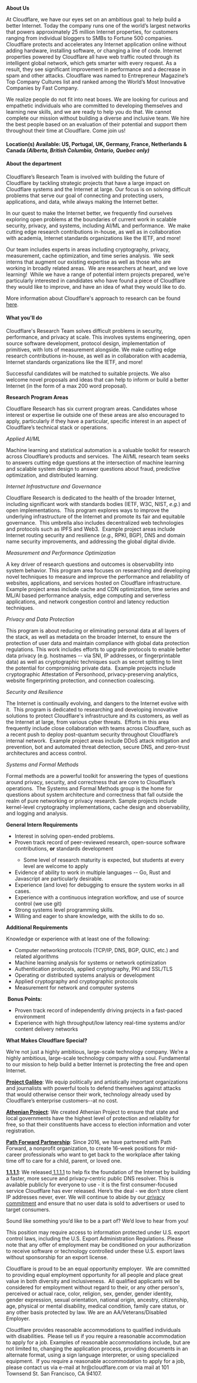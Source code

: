 <div class="content-intro">
	<div><strong>About Us</strong></div>
	<div>
		<p><span style="font-weight: 400;">At Cloudflare, we have our eyes set on an ambitious goal: to help build a better Internet. Today the company runs one of the world’s largest networks that powers approximately 25 million Internet properties, for customers ranging from individual bloggers to SMBs to Fortune 500 companies. Cloudflare protects and accelerates any Internet application online without adding hardware, installing software, or changing a line of code. Internet properties powered by Cloudflare all have web traffic routed through its intelligent global network, which gets smarter with every request. As a result, they see significant improvement in performance and a decrease in spam and other attacks. Cloudflare was named to Entrepreneur Magazine’s Top Company Cultures list and ranked among the World’s Most Innovative Companies by Fast Company.</span><span style="font-weight: 400;">&nbsp;</span></p>
		<p><span style="font-weight: 400;">We realize people do not fit into neat boxes. We are looking for curious and empathetic individuals who are committed to developing themselves and learning new skills, and we are ready to help you do that. We cannot complete our mission without building a diverse and inclusive team. We hire the best people based on an evaluation of their potential and support them throughout their time at Cloudflare. Come join us!&nbsp;</span></p>
	</div>
</div>
<h4><strong>Location(s) Available: US, Portugal, UK, Germany, </strong><strong>France, Netherlands &amp; Canada <em>(</em></strong><em><strong>Alberta, British Columbia, Ontario, Quebec only)</strong></em></h4>
<h4><strong>About the department</strong></h4>
<p>Cloudflare’s Research Team is involved with building the future of Cloudflare by tackling strategic projects that have a large impact on Cloudflare systems and the Internet at large.&nbsp;Our focus is on solving difficult problems that serve our goal of connecting and protecting users, applications, and data, while always making the Internet better.</p>
<p>In our quest to make the Internet better, we frequently find ourselves exploring open problems at the boundaries of current work in scalable security, privacy, and systems, including AI/ML and performance.&nbsp; We make cutting edge research contributions in-house, as well as in collaboration with academia, Internet standards organizations like the IETF, and more!</p>
<p>Our team includes experts in areas including cryptography, privacy, measurement, cache optimization, and time series analysis.&nbsp; We seek interns that augment our existing expertise as well as those who are working in broadly related areas.&nbsp; We are researchers at heart, and we love learning!&nbsp; While we have a range of potential intern projects prepared, we’re particularly interested in candidates who have found a piece of Cloudflare they would like to improve, and have an idea of what they would like to do.&nbsp;</p>
<p>More information about Cloudflare's approach to research can be found<a href="https://blog.cloudflare.com/cloudflares-approach-to-research/"> here</a>.</p>
<h4><strong>What you'll do</strong></h4>
<p>Cloudflare's Research Team solves difficult problems in security, performance, and privacy at scale. This involves systems engineering, open source software development, protocol design, implementation of primitives, with lots of measurement alongside. We make cutting edge research contributions in-house, as well as in collaboration with academia, Internet standards organizations like the IETF, and more!</p>
<p>Successful candidates will be matched to suitable projects. We also welcome novel proposals and ideas that can help to inform or build a better Internet (in the form of a max 200 word proposal).</p>
<p><strong>Research Program Areas</strong></p>
<p>Cloudflare Research has six current program areas. Candidates whose interest or expertise lie outside one of these areas are also encouraged to apply, particularly if they have a particular, specific interest in an aspect of Cloudflare’s technical stack or operations.</p>
<p><em>Applied AI/ML&nbsp;</em></p>
<p>Machine learning and statistical automation is a valuable toolkit for research across Cloudflare’s products and services.&nbsp; The AI/ML research team seeks to answers cutting edge questions at the intersection of machine learning and scalable system design to answer questions about fraud, predictive optimization, and distributed learning.&nbsp;</p>
<p><em>Internet Infrastructure and Governance</em></p>
<p>Cloudflare Research is dedicated to the health of the broader Internet, including significant work with standards bodies (IETF, W3C, NIST, <em>e.g.</em>) and open implementations.&nbsp; This program explores ways to improve the underlying infrastructure of the Internet and promote its fair and equitable governance.&nbsp; This umbrella also includes decentralized web technologies and protocols such as IPFS and Web3. &nbsp;Example project areas include Internet routing security and resilience (<em>e.g.,</em> RPKI, BGP), DNS and domain name security improvements, and addressing the global digital divide.</p>
<p><em>Measurement and Performance Optimization</em></p>
<p>A key driver of research questions and outcomes is observability into system behavior. This program area focuses on researching and developing novel techniques to measure and improve the performance and reliability of websites, applications, and services hosted on Cloudflare infrastructure.&nbsp; Example project areas include cache and CDN optimization, time series and ML/AI based performance analysis, edge computing and serverless applications, and network congestion control and latency reduction techniques.</p>
<p><em>Privacy and Data Protection</em></p>
<p>This program is about reducing or eliminating personal data at all layers of the stack, as well as metadata on the broader Internet, to ensure the protection of user data and maintain compliance with global data protection regulations. This work includes efforts to upgrade protocols to enable better data privacy (e.g. hostnames -- via SNI, IP addresses, or fingerprintable data) as well as cryptographic techniques such as secret splitting to limit the potential for compromising private data.&nbsp; Example projects include cryptographic Attestation of Personhood, privacy-preserving analytics, website fingerprinting protection, and connection coalescing.</p>
<p><em>Security and Resilience</em></p>
<p>​​The Internet is continually evolving, and dangers to the Internet evolve with it.&nbsp; This program is dedicated to researching and developing innovative solutions to protect Cloudflare's infrastructure and its customers, as well as the Internet at large, from various cyber threats.&nbsp; Efforts in this area frequently include close collaboration with teams across Cloudflare, such as a recent push to deploy post-quantum security throughout Cloudflare’s internal network.&nbsp; Example project areas include DDoS attack mitigation and prevention, bot and automated threat detection, secure DNS, and zero-trust architectures and access control.&nbsp;&nbsp;</p>
<p><em>Systems and Formal Methods</em></p>
<p>Formal methods are a powerful toolkit for answering the types of questions around privacy, security, and correctness that are core to Cloudflare’s operations.&nbsp; The Systems and Formal Methods group is the home for questions about system architecture and correctness that fall outside the realm of pure networking or privacy research. Sample projects include kernel-level cryptography implementations, cache design and observability, and logging and analysis.</p>
<p><strong>General Intern Requirements</strong></p>
<ul>
	<li>Interest in solving open-ended problems.</li>
	<li>Proven track record of peer-reviewed research, open-source software contributions, <strong>or</strong> standards development</li>
	<ul>
		<li>Some level of research maturity is expected, but students at every level are welcome to apply</li>
	</ul>
	<li>Evidence of ability to work in multiple languages -- Go, Rust and Javascript are particularly desirable.</li>
	<li>Experience (and love) for debugging to ensure the system works in all cases.</li>
	<li>Experience with a continuous integration workflow, and use of source control (we use git)</li>
	<li>Strong systems level programming skills.</li>
	<li>Willing and eager to share knowledge, with the skills to do so.</li>
</ul>
<p><strong>Additional Requirements</strong></p>
<p>Knowledge or experience with at least one of the following:</p>
<ul>
	<li>Computer networking protocols (TCP/IP, DNS, BGP, QUIC, etc.) and related algorithms</li>
	<li>Machine learning analysis for systems or network optimization</li>
	<li>Authentication protocols, applied cryptography, PKI and SSL/TLS</li>
	<li>Operating or distributed systems analysis or development</li>
	<li>Applied cryptography and cryptographic protocols</li>
	<li>Measurement for network and computer systems</li>
</ul>
<p>&nbsp;<strong>Bonus Points:</strong></p>
<ul>
	<li>Proven track record of independently driving projects in a fast-paced environment</li>
	<li>Experience with high throughput/low latency real-time systems and/or content delivery networks</li>
</ul>
<div class="content-conclusion">
	<p><strong>What Makes Cloudflare Special?</strong></p>
	<p><span style="font-weight: 400;">We’re not just a highly ambitious, large-scale technology company. We’re a highly ambitious, large-scale technology company with a soul. Fundamental to our mission to help build a better Internet is protecting the free and open Internet.</span></p>
	<p><a href="https://blog.cloudflare.com/protecting-free-expression-online/"><strong>Project Galileo</strong></a><span style="font-weight: 400;">: We equip politically and artistically important organizations and journalists with powerful tools to defend themselves against attacks that would otherwise censor their work, technology already used by Cloudflare’s enterprise customers--at no cost.</span></p>
	<p><strong><a href="https://www.cloudflare.com/athenian/">Athenian Project</a></strong><span style="font-weight: 400;">: We created Athenian Project to ensure that state and local governments have the highest level of protection and reliability for free, so that their constituents have access to election information and voter registration.</span></p>
	<p><a href="https://blog.cloudflare.com/tag/path-forward/"><strong>Path Forward Partnership</strong></a><span style="font-weight: 400;">: Since 2016, we have partnered with Path Forward, a nonprofit organization, to create 16-week positions for mid-career professionals who want to get back to the workplace after taking time off to care for a child, parent, or loved one.</span></p>
	<p><a href="https://1.1.1.1/"><strong>1.1.1.1</strong></a><span style="font-weight: 400;">: We released</span><a href="https://1.1.1.1/"> <span style="font-weight: 400;">1.1.1.1</span></a><span style="font-weight: 400;"> to help fix the foundation of the Internet by building a faster, more secure and privacy-centric public DNS resolver. This is available publicly for everyone to use - it is the first consumer-focused service Cloudflare has ever released. Here’s the deal - we don’t store client IP addresses never, ever. We will continue to abide by our</span><a href="https://developers.cloudflare.com/1.1.1.1/privacy/public-dns-resolver"> privacy commitment</a><span style="font-weight: 400;"> and ensure that no user data is sold to advertisers or used to target consumers.</span></p>
	<p><span style="font-weight: 400;">Sound like something you’d like to be a part of? We’d love to hear from you!</span></p>
	<p><span style="font-weight: 400;">This position may require access to information protected under U.S. export control laws, including the U.S. Export Administration Regulations. Please note that any offer of employment may be conditioned on your authorization to receive software or technology controlled under these U.S. export laws without sponsorship for an export license.</span></p>
	<p><span style="font-weight: 400;">Cloudflare is proud to be an equal opportunity employer. &nbsp;We are committed to providing equal employment opportunity for all people and place great value in both diversity and inclusiveness. &nbsp;All qualified applicants will be considered for employment without regard to their, or any other person's, perceived or actual</span> <span style="font-weight: 400;">race, color, religion, sex, gender, gender identity, gender expression, sexual orientation, national origin, ancestry, citizenship, age, physical or mental disability, medical condition, family care status, or any other basis protected by law. </span><span style="font-weight: 400;">We are an AA/Veterans/Disabled Employer.</span></p>
	<p><span style="font-weight: 400;">Cloudflare provides reasonable accommodations to qualified individuals with disabilities. &nbsp;Please tell us if you require a reasonable accommodation to apply for a job. Examples of reasonable accommodations include, but are not limited to, changing the application process, providing documents in an alternate format, using a sign language interpreter, or using specialized equipment. &nbsp;If you require a reasonable accommodation to apply for a job, please contact us via e-mail at </span><span style="font-weight: 400;">hr@cloudflare.com</span><span style="font-weight: 400;"> or via mail at 101 Townsend St. San Francisco, CA 94107.</span></p>
</div>